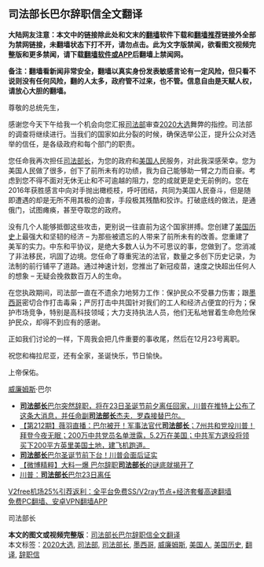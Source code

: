  <h2>司法部长巴尔辞职信全文翻译</h2> <p class="notice"><b>大陆网友注意：本文中的链接除此处和文末的<a href="https://github.com/bannedbook/fanqiang" >翻墙</a>软件下载和<a href="https://github.com/killgcd/justmysocks/blob/master/README.md">翻墙推荐</a>链接外全部为禁网链接，未翻墙状态下打不开，请勿点击。此为文字版禁闻，欲看图文视频完整版和更多禁闻，请下载<a href="https://github.com/bannedbook/fanqiang">翻墙软件或APP</a>后翻墙上禁闻网。</p><p>备注：翻墙看新闻非常安全，翻墙以真实身份发表敏感言论有一定风险，但只看不说则没有任何风险，翻的人太多，政府管不过来，也不管。信息自由是天赋人权，请放心大胆的翻墙。</b></p>  <div class="entry"> <p></p> <p></p> <p>尊敬的总统先生，</p> <p>感谢您今天下午给我一个机会向您汇报<a href="https://www.bannedbook.org/bnews/tag/%e5%8f%b8%e6%b3%95%e9%83%a8/" class="st_tag internal_tag" rel="tag" title="标签 司法部 下的日志">司法部</a>审查<a href="https://www.bannedbook.org/bnews/tag/2020%e5%a4%a7%e9%80%89/" class="st_tag internal_tag" rel="tag" title="标签 2020大选 下的日志">2020大选</a>舞弊的指控。司法部的调查将继续进行。当我们的国家如此分裂的时候，确保选举公正，提升公众对选举的信任，是各级政府和每个部门的职责。</p>  <p>您任命我再次担任<a href="https://www.bannedbook.org/bnews/tag/%e5%8f%b8%e6%b3%95%e9%83%a8%e9%95%bf/" class="st_tag internal_tag" rel="tag" title="标签 司法部长 下的日志">司法部长</a>，为您的政府和<a href="https://www.bannedbook.org/bnews/tag/%E7%BE%8E%E5%9B%BD%E4%BA%BA/" class="st_tag internal_tag" rel="tag" title="标签 美国人 下的日志">美国人</a>民服务，对此我深感荣幸。您为美国人民做了很多，创下了前所未有的功绩，我为自己能够助一臂之力而自豪。考虑到您不得不面对无休无止和不可逾越的阻力，您的成就更是史无前例的。您在2016年获胜感言中向对手抛出橄榄枝，呼吁团结，共同为美国人民奋斗，但是随即遭遇的却是无所不用其极的迫害，手段极其残酷和狡诈。打破底线的做法，是通俄门，试图瘫痪，甚至夺取您的政府。</p> <p>没有几个人能够抵御这些攻击，更别说一往直前为这个国家拼搏。您创建了<a href="https://www.bannedbook.org/bnews/tag/%E7%BE%8E%E5%9B%BD%E5%8E%86%E5%8F%B2/" class="st_tag internal_tag" rel="tag" title="标签 美国历史 下的日志">美国历史</a>上最强大和坚韧的经济 – 为那些被遗忘的人带来了前所未有的改善。您重建了美军的实力。中东和平协议，是绝大多数人认为不可思议的事，您做到了。您消减了非法移民，巩固了边境。您任命了尊重宪法的法官，数量之多创下历史记录，为法制的前行铺平了道路。通过神速计划，您推出了新冠疫苗，速度之快超出任何人的想象 – 无疑会挽救数百万人的生命。</p> <p>在您执政期间，司法部一直在不遗余力地努力工作：保护民众不受暴力伤害；跟<a href="https://www.bannedbook.org/bnews/tag/%e5%a2%a8%e8%a5%bf%e5%93%a5/" class="st_tag internal_tag" rel="tag" title="标签 墨西哥 下的日志">墨西哥</a>密切合作打击毒枭；严厉打击中共国针对我们的工人和经济占便宜的行为；保护市场竞争，特别是高科技领域；大力支持执法人员，他们无私地冒着生命危险保护民众，却得不到应有的感谢。</p> <p>正如我们讨论的一样，下周我会把几件重要的事收尾，然后在12月23号离职。</p>  <p>祝您和梅拉尼亚，还有全家，圣诞快乐，节日愉快。</p> <p>上帝保佑。</p> <p><a href="https://www.bannedbook.org/bnews/tag/%E5%A8%81%E5%BB%89%E5%A7%86%E6%96%AF/" class="st_tag internal_tag" rel="tag" title="标签 威廉姆斯 下的日志">威廉姆斯</a>·巴尔</p> <ul class='op-related-articles' title='相关阅读'> <li><a href='https://www.bannedbook.org/bnews/bannedvideo/20201215/1448118.html' target='_blank'><b>司法部长</b>巴尔突然辞职，将在23日圣诞节前夕离任回家，川普在推特上公布了这条大消息，并任命副<b>司法部长</b>杰夫．罗森接替巴尔。</a></li> <li><a href='https://www.bannedbook.org/bnews/cbnews/20201215/1448084.html' target='_blank'>【第212期】薇羽直播：巴尔被开！军事法官代<b>司法部长</b>；7州共和党投川普！拜登今夜无眠；200万中共党员名单泄露，5.2万在美国；中共军方退役将领买下200平方英里美国土地，建飞机跑道。</a></li> <li><a href='https://www.bannedbook.org/bnews/bannedvideo/20201215/1448074.html' target='_blank'><b>司法部长</b>巴尔圣诞节前下台！川普会面后证实</a></li> <li><a href='https://www.bannedbook.org/bnews/comments/20201215/1448058.html' target='_blank'>【微博精粹】大料一爆 巴尔辞职<b>司法部长</b>的谜底就揭开了</a></li> <li><a href='https://www.bannedbook.org/bnews/worldnews/20201215/1447984.html' target='_blank'>川普：<b>司法部长</b>巴尔23日离任</a></li> </ul> <p class="texttj"> <a href="https://www.bannedbook.org/forum23/topic22702.html" target="_blank">V2free机场25%引荐返利：全平台免费SS/V2ray节点+经济套餐高速翻墙</a><br/> <a href="https://github.com/bannedbook/fanqiang/wiki/%E7%A6%81%E9%97%BB%E7%BD%91%E5%AE%89%E5%8D%93%E7%BF%BB%E5%A2%99%E6%96%B0%E9%97%BBAPP" target="_blank">免费PC翻墙、安卓VPN翻墙APP</a></p><p>司法部长</p> <a name='sharetosocial'></a>       <div><b>本文的图文或视频完整版</b>：<a href='https://www.bannedbook.org/bnews/cbnews/20201215/1448173.html'>司法部长巴尔辞职信全文翻译</a></div>  </div><!--END ENTRY--> <div class="postfooter"> <div>本文标签：<a href="https://www.bannedbook.org/bnews/tag/2020%e5%a4%a7%e9%80%89/" rel="tag">2020大选</a>, <a href="https://www.bannedbook.org/bnews/tag/%e5%8f%b8%e6%b3%95%e9%83%a8/" rel="tag">司法部</a>, <a href="https://www.bannedbook.org/bnews/tag/%e5%8f%b8%e6%b3%95%e9%83%a8%e9%95%bf/" rel="tag">司法部长</a>, <a href="https://www.bannedbook.org/bnews/tag/%e5%a2%a8%e8%a5%bf%e5%93%a5/" rel="tag">墨西哥</a>, <a href="https://www.bannedbook.org/bnews/tag/%E5%A8%81%E5%BB%89%E5%A7%86%E6%96%AF/" rel="tag">威廉姆斯</a>, <a href="https://www.bannedbook.org/bnews/tag/%E7%BE%8E%E5%9B%BD%E4%BA%BA/" rel="tag">美国人</a>, <a href="https://www.bannedbook.org/bnews/tag/%E7%BE%8E%E5%9B%BD%E5%8E%86%E5%8F%B2/" rel="tag">美国历史</a>, <a href="https://www.bannedbook.org/bnews/tag/%E7%BF%BB%E8%AF%91/" rel="tag">翻译</a>, <a href="https://www.bannedbook.org/bnews/tag/%e8%be%9e%e8%81%8c%e4%bf%a1/" rel="tag">辞职信</a></div>  </div><!--END POSTFOOTER--> 
